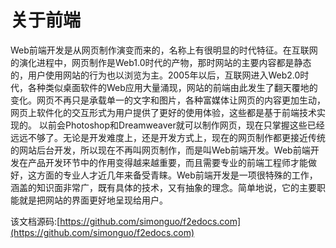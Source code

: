 # 关于前端
Web前端开发是从网页制作演变而来的，名称上有很明显的时代特征。在互联网的演化进程中，网页制作是Web1.0时代的产物，那时网站的主要内容都是静态的，用户使用网站的行为也以浏览为主。2005年以后，互联网进入Web2.0时代，各种类似桌面软件的Web应用大量涌现，网站的前端由此发生了翻天覆地的变化。网页不再只是承载单一的文字和图片，各种富媒体让网页的内容更加生动，网页上软件化的交互形式为用户提供了更好的使用体验，这些都是基于前端技术实现的。 以前会Photoshop和Dreamweaver就可以制作网页，现在只掌握这些已经远远不够了。无论是开发难度上，还是开发方式上，现在的网页制作都更接近传统的网站后台开发，所以现在不再叫网页制作，而是叫Web前端开发。Web前端开发在产品开发环节中的作用变得越来越重要，而且需要专业的前端工程师才能做好，这方面的专业人才近几年来备受青睐。Web前端开发是一项很特殊的工作，涵盖的知识面非常广，既有具体的技术，又有抽象的理念。简单地说，它的主要职能就是把网站的界面更好地呈现给用户。

该文档源码:[https://github.com/simonguo/f2edocs.com](https://github.com/simonguo/f2edocs.com)
